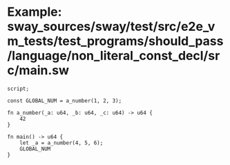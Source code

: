 # Example: sway_sources/sway/test/src/e2e_vm_tests/test_programs/should_pass/language/non_literal_const_decl/src/main.sw

```sway
script;

const GLOBAL_NUM = a_number(1, 2, 3);

fn a_number(_a: u64, _b: u64, _c: u64) -> u64 {
    42
}

fn main() -> u64 {
    let _a = a_number(4, 5, 6);
    GLOBAL_NUM
}

```
